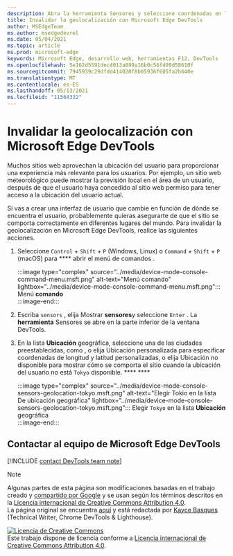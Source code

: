 ```yaml
---
description: Abra la herramienta Sensores y seleccione coordenadas en la lista Ubicación geográfica.
title: Invalidar la geolocalización con Microsoft Edge DevTools
author: MSEdgeTeam
ms.author: msedgedevrel
ms.date: 05/04/2021
ms.topic: article
ms.prod: microsoft-edge
keywords: Microsoft Edge, desarrollo web, herramientas F12, DevTools
ms.openlocfilehash: 5e162d5591dec4013a899a16b0c56fd09d58610f
ms.sourcegitcommit: 7945939c29dfdd414020f8b05936f605fa2b640e
ms.translationtype: MT
ms.contentlocale: es-ES
ms.lasthandoff: 05/13/2021
ms.locfileid: "11564332"
---
```

<!-- Copyright Kayce Basques 

   Licensed under the Apache License, Version 2.0 (the "License");
   you may not use this file except in compliance with the License.
   You may obtain a copy of the License at

       https://www.apache.org/licenses/LICENSE-2.0

   Unless required by applicable law or agreed to in writing, software
   distributed under the License is distributed on an "AS IS" BASIS,
   WITHOUT WARRANTIES OR CONDITIONS OF ANY KIND, either express or implied.
   See the License for the specific language governing permissions and
   limitations under the License.  -->
# <a name="override-geolocation-with-microsoft-edge-devtools"></a>Invalidar la geolocalización con Microsoft Edge DevTools  

Muchos sitios web aprovechan la ubicación del usuario para proporcionar una experiencia más relevante para los usuarios.  Por ejemplo, un sitio web meteorológico puede mostrar la previsión local en el área de un usuario, después de que el usuario haya concedido al sitio web permiso para tener acceso a la ubicación del usuario actual.  

<!--todo: add link to user location section when available -->  

Si vas a crear una interfaz de usuario que cambie en función de dónde se encuentra el usuario, probablemente quieras asegurarte de que el sitio se comporta correctamente en diferentes lugares del mundo.  Para invalidar la geolocalización en Microsoft Edge DevTools, realice las siguientes acciones.  

1.  Seleccione `Control` + `Shift` + `P` \(Windows, Linux\) o `Command` + `Shift` + `P` \(macOS\) para **** abrir el menú de comandos .  
    
    :::image type="complex" source="../media/device-mode-console-command-menu.msft.png" alt-text="Menú comando" lightbox="../media/device-mode-console-command-menu.msft.png":::
       Menú **comando**  
    :::image-end:::  
    
1.  Escriba `sensors` , elija Mostrar **sensores**y seleccione `Enter` .  La **herramienta** Sensores se abre en la parte inferior de la ventana DevTools.  
1.  En la lista **Ubicación** geográfica, seleccione una de las ciudades preestablecidas, como , o elija Ubicación personalizada para especificar coordenadas de longitud y latitud personalizadas, o elija Ubicación no disponible para mostrar cómo se comporta el sitio cuando la ubicación del usuario no está `Tokyo` disponible. **** ****  
    
    :::image type="complex" source="../media/device-mode-console-sensors-geolocation-tokyo.msft.png" alt-text="Elegir Tokio en la lista De ubicación geográfica" lightbox="../media/device-mode-console-sensors-geolocation-tokyo.msft.png":::
       Elegir `Tokyo` en la lista **Ubicación** geográfica  
    :::image-end:::  
    
## <a name="getting-in-touch-with-the-microsoft-edge-devtools-team"></a>Contactar al equipo de Microsoft Edge DevTools

[!INCLUDE [contact DevTools team note](../includes/contact-devtools-team-note.md)]  

<!-- links -->  

<!--[WebFundamentalsNativeHardwareUserLocationIndex]: /web/fundamentals/native-hardware/user-location/index "User Location"  -->  

> [!NOTE]
> Algunas partes de esta página son modificaciones basadas en el trabajo creado y [compartido por Google][GoogleSitePolicies] y se usan según los términos descritos en la [Licencia internacional de Creative Commons Attribution 4.0][CCA4IL].  
> La página original se encuentra [aquí](https://developers.google.com/web/tools/chrome-devtools/device-mode/geolocation) y está redactada por [Kayce Basques][KayceBasques] \(Technical Writer, Chrome DevTools \& Lighthouse\).  

[![Licencia de Creative Commons][CCby4Image]][CCA4IL]  
Este trabajo dispone de licencia conforme a [Licencia internacional de Creative Commons Attribution 4.0][CCA4IL].  

[CCA4IL]: https://creativecommons.org/licenses/by/4.0  
[CCby4Image]: https://i.creativecommons.org/l/by/4.0/88x31.png  
[GoogleSitePolicies]: https://developers.google.com/terms/site-policies  
[KayceBasques]: https://developers.google.com/web/resources/contributors#kayce-basques  

